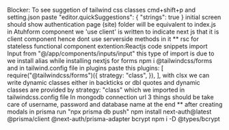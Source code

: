 Blocker: To see suggetion of tailwind css classes cmd+shift+p and setting.json paste
"editor.quickSuggestions": {
"strings": true
}
initial screen should show authentication page
(site) folder will be equivalent to index.js
in Atuhform component we 'use client' is written to indicate next js that it is client component hence dont use serverside methods in it
\*\* rsc for stateless functional component extention:Reactjs code snippets
import Input from "@/app/components/inputs/input" this type of import is due to we install alias while installing nextjs
for forms npm i @tailwindcss/forms and in tailwind.config file in plugins paste this
plugins: [
require("@tailwindcss/forms")({
strategy: "class",
}),
],
with clsx we can write dynamic classes either in backticks or dbl quotes and dynamic classes are provided by strategy: "class" which we imported in tailwindcss.config file
In mongodb connection url 3 things should be take care of username, password and database name at the end
\*\* after creating modals in prisma run "npx prisma db push"
npm install next-auth@latest @prisma/client @next-auth/prisma-adapter bcrypt
npm i -D @types/bcrypt
